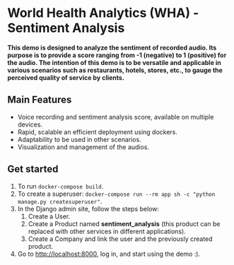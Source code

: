 # World Health Analytics (WHA) - Sentiment Analysis 

**This demo is designed to analyze the sentiment of recorded audio. Its purpose is to provide a score ranging from -1 (negative) to 1 (positive) for the audio. The intention of this demo is to be versatile and applicable in various scenarios such as restaurants, hotels, stores, etc., to gauge the perceived quality of service by clients.**

## Main Features

- Voice recording and sentiment analysis score, available on multiple devices.
- Rapid, scalable an efficient deployment using dockers.
- Adaptability to be used in other scenarios.
- Visualization and management of the audios.

## Get started

1. To run `docker-compose build`.
2. To create a superuser: `docker-compose run --rm app sh -c "python manage.py createsuperuser"`.
3. In the Django admin site, follow the steps below:
   1. Create a User.
   2. Create a Product named **sentiment_analysis** (this product can be replaced with other services in different applications).
   3. Create a Company and link the user and the previously created product.
4. Go to [http://localhost:8000](http://localhost:8000), log in, and start using the demo :).

   
    
    
    